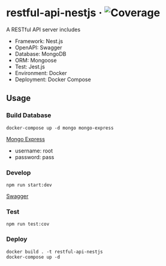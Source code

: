 # restful-api-nestjs &middot; ![Coverage](https://img.shields.io/badge/Coverage-100%25-brightgreen)

A RESTful API server includes

* Framework: Nest.js
* OpenAPI: Swagger
* Database: MongoDB
* ORM: Mongoose
* Test: Jest.js
* Environment: Docker
* Deployment: Docker Compose

## Usage

### Build Database

```shell
docker-compose up -d mongo mongo-express
```

[Mongo Express](http://localhost:8081)

* username: root
* password: pass

### Develop

```shell
npm run start:dev
```

[Swagger](http://localhost:3000/docs)

### Test

```shell
npm run test:cov
```

### Deploy

```shell
docker build . -t restful-api-nestjs
docker-compose up -d
```
